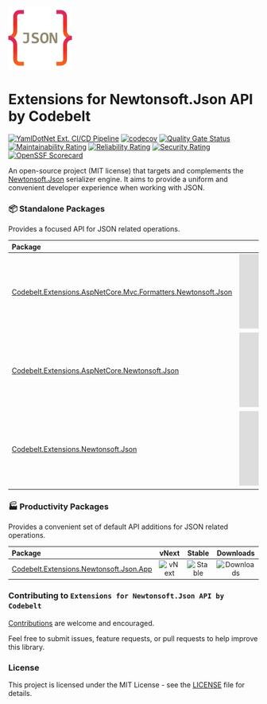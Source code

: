 ![Extensions for Newtonsoft.Json API by Codebelt](.nuget/icon.png)

# Extensions for Newtonsoft.Json API by Codebelt

[![YamlDotNet Ext. CI/CD Pipeline](https://github.com/codebeltnet/newtonsoft-json/actions/workflows/pipelines.yml/badge.svg)](https://github.com/codebeltnet/newtonsoft-json/actions/workflows/pipelines.yml) [![codecov](https://codecov.io/gh/codebeltnet/newtonsoft-json/graph/badge.svg?token=BN2UhFM3bb)](https://codecov.io/gh/codebeltnet/newtonsoft-json) [![Quality Gate Status](https://sonarcloud.io/api/project_badges/measure?project=newtonsoft-json&metric=alert_status)](https://sonarcloud.io/dashboard?id=newtonsoft-json) [![Maintainability Rating](https://sonarcloud.io/api/project_badges/measure?project=newtonsoft-json&metric=sqale_rating)](https://sonarcloud.io/dashboard?id=newtonsoft-json) [![Reliability Rating](https://sonarcloud.io/api/project_badges/measure?project=newtonsoft-json&metric=reliability_rating)](https://sonarcloud.io/dashboard?id=newtonsoft-json) [![Security Rating](https://sonarcloud.io/api/project_badges/measure?project=newtonsoft-json&metric=security_rating)](https://sonarcloud.io/dashboard?id=newtonsoft-json) [![OpenSSF Scorecard](https://api.scorecard.dev/projects/github.com/codebeltnet/newtonsoft-json/badge)](https://scorecard.dev/viewer/?uri=github.com/codebeltnet/newtonsoft-json)

An open-source project (MIT license) that targets and complements the [Newtonsoft.Json](https://github.com/JamesNK/Newtonsoft.Json) serializer engine. It aims to provide a uniform and convenient developer experience when working with JSON.

### 📦 Standalone Packages

Provides a focused API for JSON related operations.

|Package|vNext|Stable|Downloads|
|:--|:-:|:-:|:-:|
| [Codebelt.Extensions.AspNetCore.Mvc.Formatters.Newtonsoft.Json](https://www.nuget.org/packages/Codebelt.Extensions.AspNetCore.Mvc.Formatters.Newtonsoft.Json/) | ![vNext](https://img.shields.io/nuget/vpre/Codebelt.Extensions.AspNetCore.Mvc.Formatters.Newtonsoft.Json?logo=nuget) | ![Stable](https://img.shields.io/nuget/v/Codebelt.Extensions.AspNetCore.Mvc.Formatters.Newtonsoft.Json?logo=nuget) | ![Downloads](https://img.shields.io/nuget/dt/Codebelt.Extensions.AspNetCore.Mvc.Formatters.Newtonsoft.Json?color=blueviolet&logo=nuget) |
| [Codebelt.Extensions.AspNetCore.Newtonsoft.Json](https://www.nuget.org/packages/Codebelt.Extensions.AspNetCore.Newtonsoft.Json/) | ![vNext](https://img.shields.io/nuget/vpre/Codebelt.Extensions.AspNetCore.Newtonsoft.Json?logo=nuget) | ![Stable](https://img.shields.io/nuget/v/Codebelt.Extensions.AspNetCore.Newtonsoft.Json?logo=nuget) | ![Downloads](https://img.shields.io/nuget/dt/Codebelt.Extensions.AspNetCore.Newtonsoft.Json?color=blueviolet&logo=nuget) |
| [Codebelt.Extensions.Newtonsoft.Json](https://www.nuget.org/packages/Codebelt.Extensions.Newtonsoft.Json/) | ![vNext](https://img.shields.io/nuget/vpre/Codebelt.Extensions.Newtonsoft.Json?logo=nuget) | ![Stable](https://img.shields.io/nuget/v/Codebelt.Extensions.Newtonsoft.Json?logo=nuget) | ![Downloads](https://img.shields.io/nuget/dt/Codebelt.Extensions.Newtonsoft.Json?color=blueviolet&logo=nuget) |

### 🏭 Productivity Packages

Provides a convenient set of default API additions for JSON related operations.

|Package|vNext|Stable|Downloads|
|:--|:-:|:-:|:-:|
| [Codebelt.Extensions.Newtonsoft.Json.App](https://www.nuget.org/packages/Codebelt.Extensions.Newtonsoft.Json.App/) | ![vNext](https://img.shields.io/nuget/vpre/Codebelt.Extensions.Newtonsoft.Json.App?logo=nuget) | ![Stable](https://img.shields.io/nuget/v/Codebelt.Extensions.Newtonsoft.Json.App?logo=nuget) | ![Downloads](https://img.shields.io/nuget/dt/Codebelt.Extensions.Newtonsoft.Json.App?color=blueviolet&logo=nuget) |

### Contributing to `Extensions for Newtonsoft.Json API by Codebelt`
[Contributions](.github/CONTRIBUTING.md) are welcome and encouraged.

Feel free to submit issues, feature requests, or pull requests to help improve this library.

### License
This project is licensed under the MIT License - see the [LICENSE](LICENSE.md) file for details.
